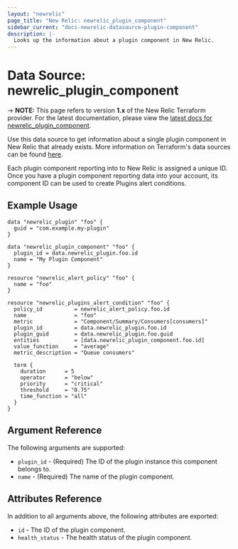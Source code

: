 ```yaml
---
layout: "newrelic"
page_title: "New Relic: newrelic_plugin_component"
sidebar_current: "docs-newrelic-datasource-plugin-component"
description: |-
  Looks up the information about a plugin component in New Relic.
---
```


# Data Source: newrelic\_plugin\_component

-> **NOTE:** This page refers to version **1.x** of the New Relic Terraform provider. For the latest documentation, please view the [latest docs for newrelic_plugin_component](/docs/providers/newrelic/d/plugin_component.html).

Use this data source to get information about a single plugin component in New Relic that already exists.
More information on Terraform's data sources can be found [here](https://www.terraform.io/docs/configuration/data-sources.html).

Each plugin component reporting into to New Relic is assigned a unique ID. Once you have a plugin component reporting data into your account, its component ID can be used to create Plugins alert conditions.

## Example Usage

```hcl
data "newrelic_plugin" "foo" {
  guid = "com.example.my-plugin"
}

data "newrelic_plugin_component" "foo" {
  plugin_id = data.newrelic_plugin.foo.id
  name = "My Plugin Component"
}

resource "newrelic_alert_policy" "foo" {
  name = "foo"
}

resource "newrelic_plugins_alert_condition" "foo" {
  policy_id          = newrelic_alert_policy.foo.id
  name               = "foo"
  metric             = "Component/Summary/Consumers[consumers]"
  plugin_id          = data.newrelic_plugin.foo.id
  plugin_guid        = data.newrelic_plugin.foo.guid
  entities           = [data.newrelic_plugin_component.foo.id]
  value_function     = "average"
  metric_description = "Queue consumers"

  term {
    duration      = 5
    operator      = "below"
    priority      = "critical"
    threshold     = "0.75"
    time_function = "all"
  }
}
```

## Argument Reference

The following arguments are supported:

* `plugin_id` - (Required) The ID of the plugin instance this component belongs to.
* `name` - (Required) The name of the plugin component.

## Attributes Reference

In addition to all arguments above, the following attributes are exported:

* `id` - The ID of the plugin component.
* `health_status` - The health status of the plugin component.
